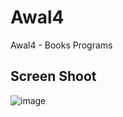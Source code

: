 # Awal4
 Awal4 - Books Programs 

 ## Screen Shoot
 ![image](https://github.com/Blizzard03/Awal4/assets/99153189/77a2ba12-8bae-4659-b4c8-0f6168c99708)

